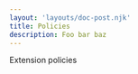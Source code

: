 ```yaml
---
layout: 'layouts/doc-post.njk'
title: Policies
description: Foo bar baz
---
```


Extension policies
